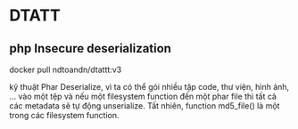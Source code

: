 # DTATT
## php Insecure deserialization

docker pull ndtoandn/dtattt:v3



kỹ thuật Phar Deserialize, vì ta có thể gói nhiều tập code, thư viện, hình ảnh, ... vào một tệp và nếu một filesystem function đến một phar file thì tất cả các metadata sẽ tự động unserialize. Tất nhiên, function md5_file() là một trong các filesystem function.
